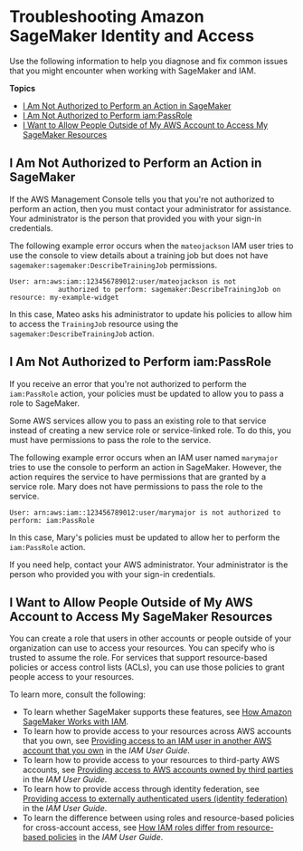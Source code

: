 # Troubleshooting Amazon SageMaker Identity and Access<a name="security_iam_troubleshoot"></a>

Use the following information to help you diagnose and fix common issues that you might encounter when working with SageMaker and IAM\.

**Topics**
+ [I Am Not Authorized to Perform an Action in SageMaker](#security_iam_troubleshoot-no-permissions)
+ [I Am Not Authorized to Perform iam:PassRole](#security_iam_troubleshoot-passrole)
+ [I Want to Allow People Outside of My AWS Account to Access My SageMaker Resources](#security_iam_troubleshoot-cross-account-access)

## I Am Not Authorized to Perform an Action in SageMaker<a name="security_iam_troubleshoot-no-permissions"></a>

If the AWS Management Console tells you that you're not authorized to perform an action, then you must contact your administrator for assistance\. Your administrator is the person that provided you with your sign\-in credentials\.

The following example error occurs when the `mateojackson` IAM user tries to use the console to view details about a training job but does not have `sagemaker:sagemaker:DescribeTrainingJob` permissions\.

```
User: arn:aws:iam::123456789012:user/mateojackson is not
            authorized to perform: sagemaker:DescribeTrainingJob on resource: my-example-widget
```

In this case, Mateo asks his administrator to update his policies to allow him to access the `TrainingJob` resource using the `sagemaker:DescribeTrainingJob` action\.

## I Am Not Authorized to Perform iam:PassRole<a name="security_iam_troubleshoot-passrole"></a>

If you receive an error that you're not authorized to perform the `iam:PassRole` action, your policies must be updated to allow you to pass a role to SageMaker\.

Some AWS services allow you to pass an existing role to that service instead of creating a new service role or service\-linked role\. To do this, you must have permissions to pass the role to the service\.

The following example error occurs when an IAM user named `marymajor` tries to use the console to perform an action in SageMaker\. However, the action requires the service to have permissions that are granted by a service role\. Mary does not have permissions to pass the role to the service\.

```
User: arn:aws:iam::123456789012:user/marymajor is not authorized to perform: iam:PassRole
```

In this case, Mary's policies must be updated to allow her to perform the `iam:PassRole` action\.

If you need help, contact your AWS administrator\. Your administrator is the person who provided you with your sign\-in credentials\.

## I Want to Allow People Outside of My AWS Account to Access My SageMaker Resources<a name="security_iam_troubleshoot-cross-account-access"></a>

You can create a role that users in other accounts or people outside of your organization can use to access your resources\. You can specify who is trusted to assume the role\. For services that support resource\-based policies or access control lists \(ACLs\), you can use those policies to grant people access to your resources\.

To learn more, consult the following:
+ To learn whether SageMaker supports these features, see [How Amazon SageMaker Works with IAM](security_iam_service-with-iam.md)\.
+ To learn how to provide access to your resources across AWS accounts that you own, see [Providing access to an IAM user in another AWS account that you own](https://docs.aws.amazon.com/IAM/latest/UserGuide/id_roles_common-scenarios_aws-accounts.html) in the *IAM User Guide*\.
+ To learn how to provide access to your resources to third\-party AWS accounts, see [Providing access to AWS accounts owned by third parties](https://docs.aws.amazon.com/IAM/latest/UserGuide/id_roles_common-scenarios_third-party.html) in the *IAM User Guide*\.
+ To learn how to provide access through identity federation, see [Providing access to externally authenticated users \(identity federation\)](https://docs.aws.amazon.com/IAM/latest/UserGuide/id_roles_common-scenarios_federated-users.html) in the *IAM User Guide*\.
+ To learn the difference between using roles and resource\-based policies for cross\-account access, see [How IAM roles differ from resource\-based policies](https://docs.aws.amazon.com/IAM/latest/UserGuide/id_roles_compare-resource-policies.html) in the *IAM User Guide*\.